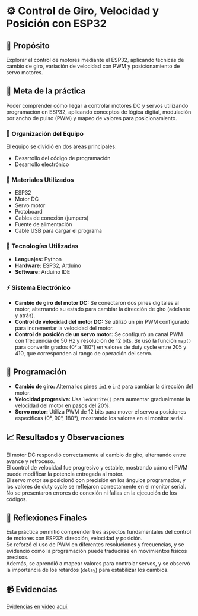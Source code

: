 # ⚙️ Control de Giro, Velocidad y Posición con ESP32

## 🎯 Propósito
Explorar el control de motores mediante el ESP32, aplicando técnicas de cambio de giro, variación de velocidad con PWM y posicionamiento de servo motores.

## 🧭 Meta de la práctica
Poder comprender cómo llegar a controlar motores DC y servos utilizando programación en ESP32, aplicando conceptos de lógica digital, modulación por ancho de pulso (PWM) y mapeo de valores para posicionamiento.

### 👥 Organización del Equipo
El equipo se dividió en dos áreas principales:
- Desarrollo del código de programación
- Desarrollo electrónico

### 🧰 Materiales Utilizados
- ESP32  
- Motor DC  
- Servo motor  
- Protoboard  
- Cables de conexión (jumpers)  
- Fuente de alimentación  
- Cable USB para cargar el programa  

### 🧪 Tecnologías Utilizadas
- **Lenguajes:** Python  
- **Hardware:** ESP32, Arduino  
- **Software:** Arduino IDE  

### ⚡ Sistema Electrónico
- **Cambio de giro del motor DC:** Se conectaron dos pines digitales al motor, alternando su estado para cambiar la dirección de giro (adelante y atrás).  
- **Control de velocidad del motor DC:** Se utilizó un pin PWM configurado para incrementar la velocidad del motor.  
- **Control de posición de un servo motor:** Se configuró un canal PWM con frecuencia de 50 Hz y resolución de 12 bits. Se usó la función `map()` para convertir grados (0° a 180°) en valores de duty cycle entre 205 y 410, que corresponden al rango de operación del servo.

## 🧠 Programación
- **Cambio de giro:** Alterna los pines `in1` e `in2` para cambiar la dirección del motor.  
- **Velocidad progresiva:** Usa `ledcWrite()` para aumentar gradualmente la velocidad del motor en pasos del 20%.  
- **Servo motor:** Utiliza PWM de 12 bits para mover el servo a posiciones específicas (0°, 90°, 180°), mostrando los valores en el monitor serial.

## 📈 Resultados y Observaciones
El motor DC respondió correctamente al cambio de giro, alternando entre avance y retroceso.  
El control de velocidad fue progresivo y estable, mostrando cómo el PWM puede modificar la potencia entregada al motor.  
El servo motor se posicionó con precisión en los ángulos programados, y los valores de duty cycle se reflejaron correctamente en el monitor serial.  
No se presentaron errores de conexión ni fallas en la ejecución de los códigos.


## 🧩 Reflexiones Finales
Esta práctica permitió comprender tres aspectos fundamentales del control de motores con ESP32: dirección, velocidad y posición.  
Se reforzó el uso de PWM en diferentes resoluciones y frecuencias, y se evidenció cómo la programación puede traducirse en movimientos físicos precisos.  
Además, se aprendió a mapear valores para controlar servos, y se observó la importancia de los retardos (`delay`) para estabilizar los cambios.

## 📹 Evidencias
[Evidencias en video aquí.]()